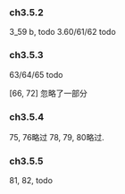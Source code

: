 ### ch3.5.2
3_59 b, todo
3.60/61/62 todo

### ch3.5.3
63/64/65 todo

[66, 72] 忽略了一部分

### ch3.5.4 
75, 76略过
78, 79, 80略过.

### ch3.5.5
81, 82, todo